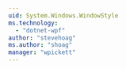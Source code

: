 ```yaml
---
uid: System.Windows.WindowStyle
ms.technology: 
  - "dotnet-wpf"
author: "stevehoag"
ms.author: "shoag"
manager: "wpickett"
---
```

